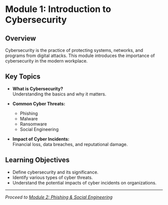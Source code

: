 # Module 1: Introduction to Cybersecurity

## Overview
Cybersecurity is the practice of protecting systems, networks, and programs from digital attacks. This module introduces the importance of cybersecurity in the modern workplace.

## Key Topics
- **What is Cybersecurity?**  
  Understanding the basics and why it matters.

- **Common Cyber Threats:**  
  - Phishing  
  - Malware  
  - Ransomware  
  - Social Engineering

- **Impact of Cyber Incidents:**  
  Financial loss, data breaches, and reputational damage.

## Learning Objectives
- Define cybersecurity and its significance.
- Identify various types of cyber threats.
- Understand the potential impacts of cyber incidents on organizations.

---

*Proceed to [Module 2: Phishing & Social Engineering](02-phishing-social-engineering.md)*
